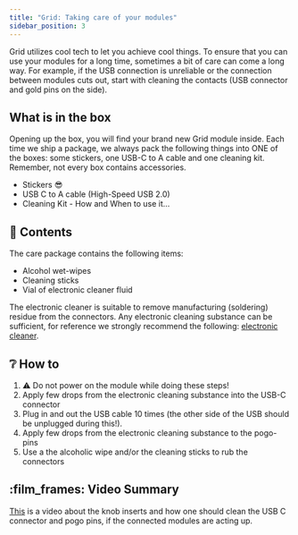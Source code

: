 ```yaml
---
title: "Grid: Taking care of your modules"
sidebar_position: 3
---
```


Grid utilizes cool tech to let you achieve cool things. To ensure that you can use your modules for a long time, sometimes a bit of care can come a long way. For example, if the USB connection is unreliable or the connection between modules cuts out, start with cleaning the contacts (USB connector and gold pins on the side).

## What is in the box

Opening up the box, you will find your brand new Grid module inside. Each time we ship a package, we always pack the following things into ONE of the boxes: some stickers, one USB-C to A cable and one cleaning kit. Remember, not every box contains accessories.

- Stickers 😎
- USB C to A cable (High-Speed USB 2.0)
- Cleaning Kit - How and When to use it…

## :toolbox: Contents

The care package contains the following items:
- Alcohol wet-wipes
- Cleaning sticks
- Vial of electronic cleaner fluid

The electronic cleaner is suitable to remove manufacturing (soldering) residue from the connectors. Any electronic cleaning substance can be sufficient, for reference we strongly recommend the following: [electronic cleaner](https://www.amazon.com/s?k=isopropyl+electronics+cleaner&ref=nb_sb_noss_2).

## :grey_question: How to

1. ⚠️ Do not power on the module while doing these steps!
2. Apply few drops from the electronic cleaning substance into the USB-C connector
3. Plug in and out the USB cable 10 times (the other side of the USB should be unplugged during this!).
4. Apply few drops from the electronic cleaning substance to the pogo-pins
5. Use a the alcoholic wipe and/or the cleaning sticks to rub the connectors

## :film_frames: Video Summary

[This](https://www.youtube.com/watch?v=IsMNa4NI7DA) is a video about the knob inserts and how one should clean the USB C connector and pogo pins, if the connected modules are acting up.

<a target="_blank" href="https://www.youtube.com/watch?v=IsMNa4NI7DA"></a>



<!---
<img src="http://img.youtube.com/vi/IsMNa4NI7DA/0.webp" alt="Taking care of Grid modules">
--->